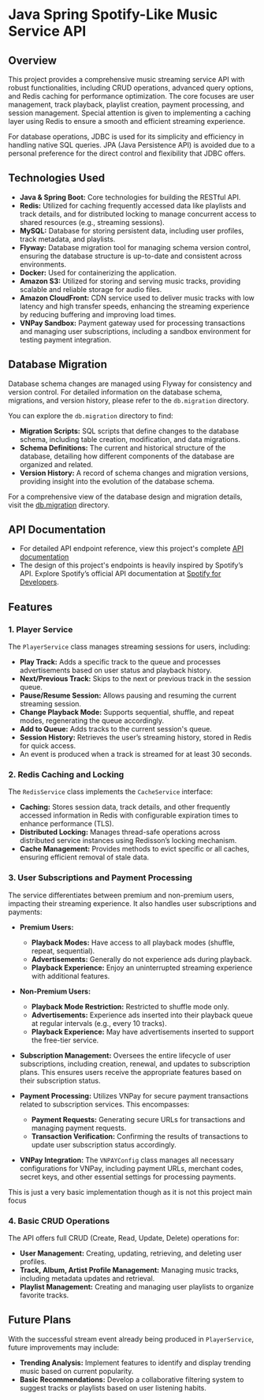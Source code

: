 # Java Spring Spotify-Like Music Service API

## Overview

This project provides a comprehensive music streaming service API with robust functionalities, including CRUD operations, advanced query options, and Redis caching for performance optimization. The core focuses are user management, track playback, playlist creation, payment processing, and session management. Special attention is given to implementing a caching layer using Redis to ensure a smooth and efficient streaming experience.

For database operations, JDBC is used for its simplicity and efficiency in handling native SQL queries. JPA (Java Persistence API) is avoided due to a personal preference for the direct control and flexibility that JDBC offers.

## Technologies Used

- **Java & Spring Boot:** Core technologies for building the RESTful API.
- **Redis:** Utilized for caching frequently accessed data like playlists and track details, and for distributed locking to manage concurrent access to shared resources (e.g., streaming sessions).
- **MySQL:** Database for storing persistent data, including user profiles, track metadata, and playlists.
- **Flyway:** Database migration tool for managing schema version control, ensuring the database structure is up-to-date and consistent across environments.
- **Docker:** Used for containerizing the application.
- **Amazon S3:** Utilized for storing and serving music tracks, providing scalable and reliable storage for audio files.
- **Amazon CloudFront:** CDN service used to deliver music tracks with low latency and high transfer speeds, enhancing the streaming experience by reducing buffering and improving load times.
- **VNPay Sandbox:** Payment gateway used for processing transactions and managing user subscriptions, including a sandbox environment for testing payment integration.

## Database Migration

Database schema changes are managed using Flyway for consistency and version control. For detailed information on the database schema, migrations, and version history, please refer to the `db.migration` directory.

You can explore the `db.migration` directory to find:

- **Migration Scripts:** SQL scripts that define changes to the database schema, including table creation, modification, and data migrations.
- **Schema Definitions:** The current and historical structure of the database, detailing how different components of the database are organized and related.
- **Version History:** A record of schema changes and migration versions, providing insight into the evolution of the database schema.

For a comprehensive view of the database design and migration details, visit the [db.migration](src/main/resources/db/migration) directory.


## API Documentation

- For detailed API endpoint reference, view this project's complete [API documentation](https://spotify-clone-api-docs.vercel.app/docs/#)  
- The design of this project's endpoints is heavily inspired by Spotify’s API. Explore Spotify’s official API documentation at [Spotify for Developers](https://developer.spotify.com/documentation/web-api/).

## Features

### 1. **Player Service**

The `PlayerService` class manages streaming sessions for users, including:

- **Play Track:** Adds a specific track to the queue and processes advertisements based on user status and playback history.
- **Next/Previous Track:** Skips to the next or previous track in the session queue.
- **Pause/Resume Session:** Allows pausing and resuming the current streaming session.
- **Change Playback Mode:** Supports sequential, shuffle, and repeat modes, regenerating the queue accordingly.
- **Add to Queue:** Adds tracks to the current session's queue.
- **Session History:** Retrieves the user’s streaming history, stored in Redis for quick access.
- An event is produced when a track is streamed for at least 30 seconds.

### 2. **Redis Caching and Locking**

The `RedisService` class implements the `CacheService` interface:

- **Caching:** Stores session data, track details, and other frequently accessed information in Redis with configurable expiration times to enhance performance (TLS).
- **Distributed Locking:** Manages thread-safe operations across distributed service instances using Redisson’s locking mechanism.
- **Cache Management:** Provides methods to evict specific or all caches, ensuring efficient removal of stale data.

### 3. **User Subscriptions and Payment Processing**

The service differentiates between premium and non-premium users, impacting their streaming experience. It also handles user subscriptions and payments:

- **Premium Users:**
    - **Playback Modes:** Have access to all playback modes (shuffle, repeat, sequential).
    - **Advertisements:** Generally do not experience ads during playback.
    - **Playback Experience:** Enjoy an uninterrupted streaming experience with additional features.


- **Non-Premium Users:**
    - **Playback Mode Restriction:** Restricted to shuffle mode only.
    - **Advertisements:** Experience ads inserted into their playback queue at regular intervals (e.g., every 10 tracks).
    - **Playback Experience:** May have advertisements inserted to support the free-tier service.

    
- **Subscription Management:** Oversees the entire lifecycle of user subscriptions, including creation, renewal, and updates to subscription plans. This ensures users receive the appropriate features based on their subscription status.


- **Payment Processing:** Utilizes VNPay for secure payment transactions related to subscription services. This encompasses:
    - **Payment Requests:** Generating secure URLs for transactions and managing payment requests.
    - **Transaction Verification:** Confirming the results of transactions to update user subscription status accordingly.

- **VNPay Integration:** The `VNPAYConfig` class manages all necessary configurations for VNPay, including payment URLs, merchant codes, secret keys, and other essential settings for processing payments.
  

This is just a very basic implementation though as it is not this project main focus


### 4. **Basic CRUD Operations**

The API offers full CRUD (Create, Read, Update, Delete) operations for:

- **User Management:** Creating, updating, retrieving, and deleting user profiles.
- **Track, Album, Artist Profile Management:** Managing music tracks, including metadata updates and retrieval.
- **Playlist Management:** Creating and managing user playlists to organize favorite tracks.

## Future Plans

With the successful stream event already being produced in `PlayerService`, future improvements may include:

- **Trending Analysis:** Implement features to identify and display trending music based on current popularity.
- **Basic Recommendations:** Develop a collaborative filtering system to suggest tracks or playlists based on user listening habits.
